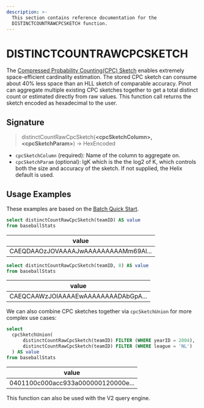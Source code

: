 ```yaml
---
description: >-
  This section contains reference documentation for the
  DISTINCTCOUNTRAWCPCSKETCH function.
---
```


# DISTINCTCOUNTRAWCPCSKETCH

The [Compressed Probability Counting(CPC) Sketch](https://datasketches.apache.org/docs/CPC/CPC.html) enables extremely space-efficient cardinality estimation.  The stored CPC sketch can consume about 40% less space than an HLL sketch of comparable accuracy.  Pinot can aggregate multiple existing CPC sketches together to get a total distinct count or estimated directly from raw values.  This function call returns the sketch encoded as hexadecimal to the user.

## Signature

> distinctCountRawCpcSketch(**\<cpcSketchColumn>, \<cpcSketchParam>**) -> HexEncoded

* `cpcSketchColumn` (required): Name of the column to aggregate on.
* `cpcSketchParam` (optional): lgK which is the the log2 of K, which controls both the size and accuracy of the sketch.  If not supplied, the Helix default is used.

## Usage Examples

These examples are based on the [Batch Quick Start](../../basics/getting-started/quick-start.md#batch).

```sql
select distinctCountRawCpcSketch(teamID) AS value
from baseballStats 
```

| value                                |
| ------------------------------------ |
| CAEQDAAOzJOVAAAAJwAAAAAAAAAMm69Al... |

```sql
select distinctCountRawCpcSketch(teamID, 8) AS value
from baseballStats 
```

| value                               |
| ----------------------------------- |
| CAEQCAAWzJOIAAAAEwAAAAAAAADAbGpA... |

We can also combine CPC sketches together via `cpcSketchUnion` for more complex use cases:

```sql
select
  cpcSketchUnion(
	  distinctCountRawCpcSketch(teamID) FILTER (WHERE yearID = 2004),
	  distinctCountRawCpcSketch(teamID) FILTER (WHERE league = 'NL')
  ) AS value
from baseballStats
```

| value                              |
| ---------------------------------- |
| 0401100c000acc933a000000120000e... |

This function can also be used with the V2 query engine.
